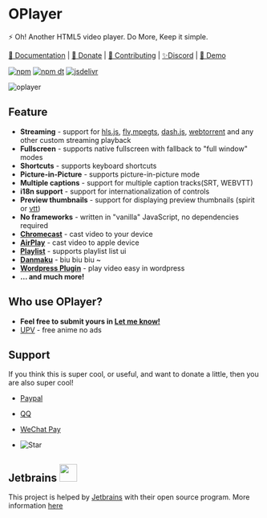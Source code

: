 # OPlayer

⚡ Oh! Another HTML5 video player. Do More, Keep it simple.

[📕 Documentation](https://oplayer.vercel.app) | [🧡 Donate](#support) | [💜 Contributing](./CONTRIBUTING.md) | [✨Discord](https://discord.gg/hzjxYyPbKh) | [🎈 Demo](https://oplayer.vercel.app/oplayer.html?playlist=%5B%7B%22title%22%3A%22Disney's%20Oceans%20-%20MP4%22%2C%22src%22%3A%22https%3A%2F%2Fvjs.zencdn.net%2Fv%2Foceans.mp4%22%2C%22poster%22%3A%22https%3A%2F%2Fvjs.zencdn.net%2Fv%2Foceans.png%22%2C%22duration%22%3A%2200%3A46%22%7D%2C%7B%22title%22%3A%22Big%20Buck%20Bunny%20-%20HLS%22%2C%22src%22%3A%22https%3A%2F%2Ftest-streams.mux.dev%2Fx36xhzz%2Fx36xhzz.m3u8%22%2C%22poster%22%3A%22https%3A%2F%2Fd2zihajmogu5jn.cloudfront.net%2Fbig-buck-bunny%2Fbbb.png%22%2C%22duration%22%3A%2210%3A34%22%7D%2C%7B%22title%22%3A%22Big%20Buck%20Bunny%20-%20DASH%22%2C%22src%22%3A%22https%3A%2F%2Fdash.akamaized.net%2Fakamai%2Fbbb_30fps%2Fbbb_30fps.mpd%22%2C%22poster%22%3A%22https%3A%2F%2Fd2zihajmogu5jn.cloudfront.net%2Fbig-buck-bunny%2Fbbb.png%22%2C%22duration%22%3A%2210%3A34%22%7D%2C%7B%22title%22%3A%22Torrent%22%2C%22src%22%3A%22https%3A%2F%2Fwebtorrent.io%2Ftorrents%2Fsintel.torrent%22%2C%22poster%22%3A%22%22%2C%22duration%22%3A%2214%3A48%22%7D%5D&p=1)

[![npm](https://img.shields.io/npm/v/@oplayer/core?style=flat-square)](https://www.npmjs.com/package/@oplayer/core)
[![npm dt](https://img.shields.io/npm/dm/@oplayer/core?style=flat-square)](https://www.npmjs.com/package/@oplayer/core)
[![jsdelivr](https://data.jsdelivr.com/v1/package/npm/@oplayer/core/badge)](https://www.jsdelivr.com/package/npm/@oplayer/core)

![oplayer](https://cdn.jsdelivr.net/gh/shiyiya/QI-ABSL@master/o/oplayer.png)

## Feature

- **Streaming** - support for [hls.js](https://oplayer.vercel.app/docs/hls), [flv,mpegts](https://oplayer.vercel.app/docs/mpegts), [dash.js](https://oplayer.vercel.app/docs/dash), [webtorrent](https://oplayer.vercel.app/docs/torrent) and any other custom streaming playback
- **Fullscreen** - supports native fullscreen with fallback to "full window" modes
- **Shortcuts** - supports keyboard shortcuts
- **Picture-in-Picture** - supports picture-in-picture mode
- **Multiple captions** - support for multiple caption tracks(SRT, WEBVTT)
- **i18n support** - support for internationalization of controls
- **Preview thumbnails** - support for displaying preview thumbnails (spirit or [vtt](https://oplayer.vercel.app/docs/plugins/vtt-thumbnails))
- **No frameworks** - written in "vanilla" JavaScript, no dependencies required
- **[Chromecast](https://oplayer.vercel.app/docs/plugins/chromecast)** - cast video to your device
- **[AirPlay](https://oplayer.vercel.app/docs/plugins/airplay)** - cast video to apple device
- **[Playlist](https://oplayer.vercel.app/docs/plugins/playlist)** - supports playlist list ui
- **[Danmaku](https://oplayer.vercel.app/danmaku)** - biu biu biu ~
- **[Wordpress Plugin](https://github.com/shiyiya/wordpress-plugin-oplayer)** - play video easy in wordpress
- **... and much more!**

## Who use OPlayer?

- **Feel free to submit yours in [Let me know!](https://github.com/shiyiya/oplayer/discussions/116)**
- [UPV](https://onime.netlify.app) - free anime no ads

## Support

If you think this is super cool, or useful, and want to donate a little, then you are also super cool!

- [Paypal](https://www.paypal.com/paypalme/ShiYiYa)
- [QQ](http://qm.qq.com/cgi-bin/qm/qr?_wv=1027&k=lZb5hM-3CL_UBknmASPHsNuPDgvFObvQ&authKey=h2A2BFkynQX3HhbIxHhMZiSt%2Fp87gljDQ5Q%2FFVwsYdZ%2B7FP7n%2BWdR8WZ1Z0fX3Ss&noverify=0&group_code=861379856)
- [WeChat Pay](https://cdn.jsdelivr.net/gh/shiyiya/shiyiya.github.io@master/source/wechat_donate.png)

- ![Star](https://img.shields.io/github/stars/shiyiya/oplayer?style=social)

## Jetbrains <img src="https://resources.jetbrains.com/storage/products/company/brand/logos/jb_beam.png" width="35" height="35">

This project is helped by [Jetbrains](https://www.jetbrains.com/) with their open source program.
More information [here](https://jb.gg/OpenSourceSupport)
